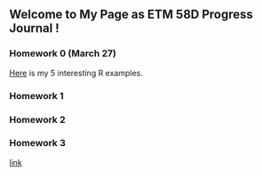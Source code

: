 ## Welcome to My Page as ETM 58D Progress Journal !

### Homework 0 (March 27)

[Here](https://rpubs.com/senatorlakk/882841) is my 5 interesting R examples.

### Homework 1

### Homework 2

### Homework 3

[link](https://moodle.boun.edu.tr/login/)
